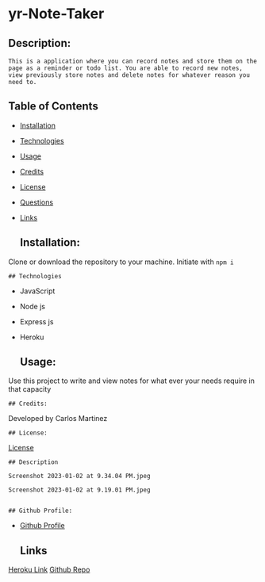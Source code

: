 # yr-Note-Taker
  
   ## Description:

    This is a application where you can record notes and store them on the page as a reminder or todo list. You are able to record new notes, view previously store notes and delete notes for whatever reason you need to.


   ## Table of Contents

  - [Installation](#installation)
  - [Technologies](#technologies)
  - [Usage](#usage)
  - [Credits](#credits)
  - [License](#license)
  - [Questions](#questions)
  - [Links](#links)

    ## Installation:

  Clone or download the repository to your machine. Initiate with ```npm i```


    ## Technologies
  - JavaScript
  - Node js
  - Express js
  - Heroku
  
    ## Usage:

  Use this project to write and view notes for what ever your needs require in that capacity


    ## Credits:

  Developed by Carlos Martinez


    ## License:

  [License](https://opensource.org/licenses/MIT)

    ## Description

    Screenshot 2023-01-02 at 9.34.04 PM.jpeg

    Screenshot 2023-01-02 at 9.19.01 PM.jpeg


    ## Github Profile:

  - [Github Profile](https://github.com/ch4r1i3)


    ## Links
  [Heroku Link](https://yr-note-taker.herokuapp.com/)
  [Github Repo](https://github.com/ch4r1i3/yr-Note-Taker.git)